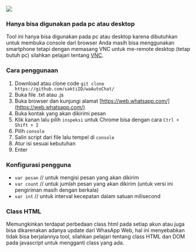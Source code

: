 ![](https://repository-images.githubusercontent.com/309846685/29bd9380-1e7c-11eb-8d54-c31d24b0fe83)

### Hanya bisa digunakan pada pc atau desktop
Tool ini hanya bisa digunakan pada pc atau desktop karena dibutuhkan untuk membuka console dari browser
Anda masih bisa menggunakan smartphone tetapi dengan memasang VNC untuk me-remote desktop (tetap butuh pc)
silahkan pelajari tentang [VNC](https://en.wikipedia.org/wiki/Virtual_Network_Computing).

### Cara penggunaan
1. Download atau clone code `git clone https://github.com/saktiID/waAutoChat/`
2. Buka file .txt atau .js
3. Buka browser dan kunjungi alamat [https://web.whatsapp.com/](https://web.whatsapp.com/)
4. Buka kontak yang akan dikirimi pesan
5. Klik kanan lalu pilih `inspeksi` untuk Chrome bisa dengan cara `Ctrl + Shift + I`
6. Pilih `console`
7. Salin script dari file lalu tempel di `console`
8. Atur isi sesuai kebutuhan
9. Enter

### Konfigurasi pengguna
* `var pesan` // untuk mengisi pesan yang akan dikirim
* `var count` // untuk jumlah pesan yang akan dikirim (untuk versi ini pengiriman masih dengan berkala)
* `var int` // untuk interval kecepatan dalam satuan milisecond

### Class HTML
Memungkinkan terdapat perbedaan class html pada setiap akun atau juga bisa dikarenakan adanya update dari WhasApp Web, hal ini menyebabkan tidak bisa berjalannya tool, silahkan pelajari tentang class HTML dan DOM pada javascript untuk mengganti class yang ada.
